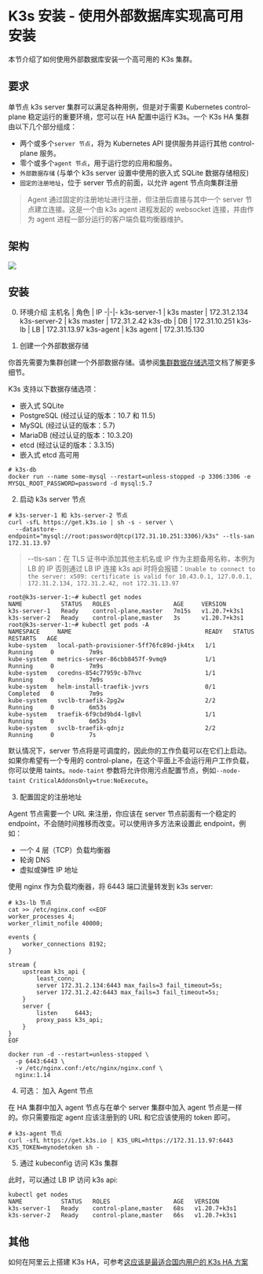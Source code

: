 # K3s 安装 - 使用外部数据库实现高可用安装

本节介绍了如何使用外部数据库安装一个高可用的 K3s 集群。

## 要求

单节点 k3s server 集群可以满足各种用例，但是对于需要 Kubernetes control-plane 稳定运行的重要环境，您可以在 HA 配置中运行 K3s。一个 K3s HA 集群由以下几个部分组成：

- 两个或多个`server 节点`，将为 Kubernetes API 提供服务并运行其他 control-plane 服务。
- 零个或多个`agent 节点`，用于运行您的应用和服务。
- `外部数据存储` (与单个 k3s server 设置中使用的嵌入式 SQLite 数据存储相反)
- `固定的注册地址`，位于 server 节点的前面，以允许 agent 节点向集群注册

> Agent 通过固定的注册地址进行注册，但注册后直接与其中一个 server 节点建立连接。这是一个由 k3s agent 进程发起的 websocket 连接，并由作为 agent 进程一部分运行的客户端负载均衡器维护。

## 架构

![](http://docs.rancher.cn/assets/images/k3s-architecture-ha-server-46bf4c38e210246bda5920127bbecd53.png)

## 安装

0. 环境介绍
   主机名 | 角色 | IP
   -|-|-
   k3s-server-1 | k3s master | 172.31.2.134
   k3s-server-2 | k3s master | 172.31.2.42
   k3s-db | DB | 172.31.10.251
   k3s-lb | LB | 172.31.13.97
   k3s-agent | k3s agent | 172.31.15.130

1. 创建一个外部数据存储

你首先需要为集群创建一个外部数据存储。请参阅[集群数据存储选项](http://docs.rancher.cn/docs/k3s/installation/datastore/_index)文档了解更多细节。

K3s 支持以下数据存储选项：

- 嵌入式 SQLite
- PostgreSQL (经过认证的版本：10.7 和 11.5)
- MySQL (经过认证的版本：5.7)
- MariaDB (经过认证的版本：10.3.20)
- etcd (经过认证的版本：3.3.15)
- 嵌入式 etcd 高可用

```
# k3s-db
docker run --name some-mysql --restart=unless-stopped -p 3306:3306 -e MYSQL_ROOT_PASSWORD=password -d mysql:5.7
```

2. 启动 k3s server 节点

```
# k3s-server-1 和 k3s-server-2 节点
curl -sfL https://get.k3s.io | sh -s - server \
  --datastore-endpoint="mysql://root:password@tcp(172.31.10.251:3306)/k3s" --tls-san 172.31.13.97
```

> --tls-san：在 TLS 证书中添加其他主机名或 IP 作为主题备用名称，本例为 LB 的 IP
> 否则通过 LB IP 连接 k3s api 时将会报错：`Unable to connect to the server: x509: certificate is valid for 10.43.0.1, 127.0.0.1, 172.31.2.134, 172.31.2.42, not 172.31.13.97`

```
root@k3s-server-1:~# kubectl get nodes
NAME           STATUS   ROLES                  AGE     VERSION
k3s-server-1   Ready    control-plane,master   7m15s   v1.20.7+k3s1
k3s-server-2   Ready    control-plane,master   3s      v1.20.7+k3s1
root@k3s-server-1:~# kubectl get pods -A
NAMESPACE     NAME                                      READY   STATUS      RESTARTS   AGE
kube-system   local-path-provisioner-5ff76fc89d-jk4tx   1/1     Running     0          7m9s
kube-system   metrics-server-86cbb8457f-9vmq9           1/1     Running     0          7m9s
kube-system   coredns-854c77959c-b7hvc                  1/1     Running     0          7m9s
kube-system   helm-install-traefik-jvvrs                0/1     Completed   0          7m9s
kube-system   svclb-traefik-2pg2w                       2/2     Running     0          6m53s
kube-system   traefik-6f9cbd9bd4-lg8vl                  1/1     Running     0          6m53s
kube-system   svclb-traefik-qdnjz                       2/2     Running     0          7s
```

默认情况下，server 节点将是可调度的，因此你的工作负载可以在它们上启动。如果你希望有一个专用的 control-plane，在这个平面上不会运行用户工作负载，你可以使用 taints。`node-taint` 参数将允许你用污点配置节点，例如`--node-taint CriticalAddonsOnly=true:NoExecute`。

3. 配置固定的注册地址

Agent 节点需要一个 URL 来注册，你应该在 server 节点前面有一个稳定的 endpoint，不会随时间推移而改变。可以使用许多方法来设置此 endpoint，例如：

- 一个 4 层（TCP）负载均衡器
- 轮询 DNS
- 虚拟或弹性 IP 地址

使用 nginx 作为负载均衡器，将 6443 端口流量转发到 k3s server:

```
# k3s-lb 节点
cat >> /etc/nginx.conf <<EOF
worker_processes 4;
worker_rlimit_nofile 40000;

events {
    worker_connections 8192;
}

stream {
    upstream k3s_api {
        least_conn;
        server 172.31.2.134:6443 max_fails=3 fail_timeout=5s;
        server 172.31.2.42:6443 max_fails=3 fail_timeout=5s;
    }
    server {
        listen     6443;
        proxy_pass k3s_api;
    }
}
EOF
```

```
docker run -d --restart=unless-stopped \
  -p 6443:6443 \
  -v /etc/nginx.conf:/etc/nginx/nginx.conf \
  nginx:1.14
```

4. 可选： 加入 Agent 节点

在 HA 集群中加入 agent 节点与在单个 server 集群中加入 agent 节点是一样的。你只需要指定 agent 应该注册到的 URL 和它应该使用的 token 即可。

```
# k3s-agent 节点
curl -sfL https://get.k3s.io | K3S_URL=https://172.31.13.97:6443 K3S_TOKEN=mynodetoken sh -

```

5. 通过 kubeconfig 访问 K3s 集群

此时，可以通过 LB IP 访问 k3s api:

```
kubectl get nodes
NAME           STATUS   ROLES                  AGE   VERSION
k3s-server-1   Ready    control-plane,master   68s   v1.20.7+k3s1
k3s-server-2   Ready    control-plane,master   66s   v1.20.7+k3s1
```

## 其他

如何在阿里云上搭建 K3s HA，可参考[这应该是最适合国内用户的 K3s HA 方案](https://mp.weixin.qq.com/s/0Wk2MzfWqMqt8DfUK_2ICA)
